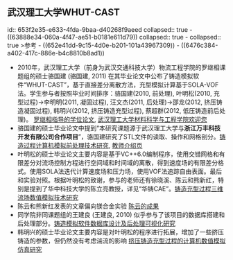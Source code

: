 ## 武汉理工大学WHUT-CAST
id:: 653f2e35-e633-4fda-9baa-d40268f9aeed
collapsed:: true
	- ((63888e34-060a-4f47-ae51-b0181e611d79))
	  collapsed:: true
		- collapsed:: true
		  >参考
			- ((652e41dd-9c15-4d0e-b201-101a43967309))
			- ((6476c384-a402-417c-886e-b4c8810b8ad1))
- 2010年，武汉理工大学（前身为武汉交通科技大学）物流工程学院的罗继相课题组的硕士骆国建 (骆国建, 2011) 在其毕业论文中公布了铸造模拟软件“WHUT-CAST”，基于直接差分离散方法，充型模拟计算基于SOLA-VOF法。学生参与者按照毕业时间排序：骆国建(2010, 前处理), 叶明松(2010, 充型过程)->李明明(2011, 凝固过程), 汪文杰(2011, 后处理)->邵龙(2012, 挤压铸造凝固过程), 韩明兴(2012, 挤压铸造充型过程), 蔡超群(2012, 低压铸造前后处理)。 [罗继相指导的学位论文](https://www.zhizhen.com/s?strchannel=3%2C5&adv=DT%28%28F%3D%22%E7%BD%97%E7%BB%A7%E7%9B%B8%22%29+AND+%28O%3D%27%E6%AD%A6%E6%B1%89%E7%90%86%E5%B7%A5%E5%A4%A7%E5%AD%A6%27%29%29&aorp=a&size=15&isort=2&x=0_445&version=v2), [武汉理工大学材料科学与工程学院欢迎您](http://smse.whut.edu.cn/yjspy/xsdw/sdxx/201106/t20110617_63978.htm)
- 骆国建的硕士毕业论文中提到“本研究课题源于武汉理工大学与**浙江万丰科技开发有限公司合作项目**”，骆国建研究了STL文件的读取、操作和网格剖分。[铸造过程计算机模拟前处理技术研究](https://d.wanfangdata.com.cn/thesis/ChJUaGVzaXNOZXdTMjAyMzA5MDESCFkxNjg1MjMwGghiNGpteGc0MQ%3D%3D), [教师介绍页](https://www.icourses.cn/web/sword/portal/teacherDetails?userId=ff80808140dacaef0140e30e7468146b)
- 叶明松的硕士毕业论文主要内容是基于VC++6.0编制程序，使用交错网格和有限差分对流场控制方程进行空间域和时间域的离散，得到速度场的有限差分格式。使用SOLA法迭代计算速度场和压力场，使用VOF法追踪自由表面。最后和实验对照。根据叶明松的致谢，参与的老师还有徐晓溪、陈云和熊新红，特别是提到了华中科技大学的陈立亮教授，详见“华铸CAE”。[铸造充型过程三维流场数值模拟技术研究](https://d.wanfangdata.com.cn/thesis/ChJUaGVzaXNOZXdTMjAyMzA5MDESCFkxNjg1MjI5GggxaDN5bWFnMQ%3D%3D)
- 陈云和熊新红发表的文章偏向镁合金实验 [陈云的成果](https://www.zhizhen.com/s?adv=%28A%3D%22%E9%99%88%E4%BA%91%22%29+AND+%28O%3D%27%E6%AD%A6%E6%B1%89%E7%90%86%E5%B7%A5%E5%A4%A7%E5%AD%A6%27%29+AND+%28Su%3D%27%E9%93%B8%27%29&aorp=a&size=15&isort=2&x=0_445)
- 同学院非同课题组的王建良 (王建良, 2010) 似乎参与了该项目的数据库搭建和后处理部分。[铸造模拟软件数据库设计及后处理可视化研究](https://d.wanfangdata.com.cn/thesis/ChJUaGVzaXNOZXdTMjAyMzA5MDESCFkxNjg1MjIzGghuajllbjk1ZQ%3D%3D)
- 韩明兴的硕士毕业论文主要内容是对叶明松的程序进行拓展，增加了一些挤压铸造的参数，但仍然没有考虑湍流的影响 [挤压铸造充型过程的计算机数值模拟仿真研究](https://d.wanfangdata.com.cn/thesis/ChJUaGVzaXNOZXdTMjAyMzA5MDESCFkyMDk5ODU0GghwZGtqZjQ4Yw%3D%3D)